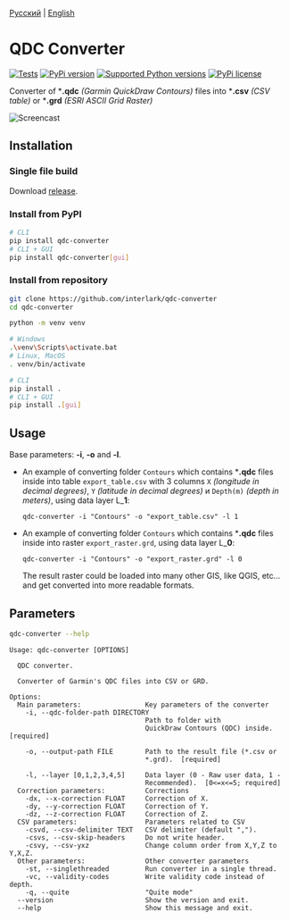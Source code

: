 [Русский](https://github.com/interlark/qdc-converter/blob/main/README.md) | [English](https://github.com/interlark/qdc-converter/blob/main/README.en.md)

# QDC Converter
[![Tests](https://github.com/interlark/qdc-converter/actions/workflows/tests.yml/badge.svg)](https://github.com/interlark/qdc-converter/actions/workflows/tests.yml)
[![PyPi version](https://badgen.net/pypi/v/qdc-converter)](https://pypi.org/project/qdc-converter)
[![Supported Python versions](https://badgen.net/pypi/python/qdc-converter)](https://pypi.org/project/qdc-converter)
[![PyPi license](https://badgen.net/pypi/license/qdc-converter)](https://pypi.org/project/qdc-converter)

Converter of ***.qdc** *(Garmin QuickDraw Contours)* files into ***.csv** *(CSV table)* or ***.grd** *(ESRI ASCII Grid Raster)*

![Screencast](https://user-images.githubusercontent.com/20641837/175391925-eb32664b-ecca-4807-86c0-2fdd1f827125.gif)

## Installation
### Single file build
Download [release](https://github.com/interlark/qdc-converter/releases/latest).

### Install from PyPI
```bash
# CLI
pip install qdc-converter
# CLI + GUI
pip install qdc-converter[gui]
```

### Install from repository
```bash
git clone https://github.com/interlark/qdc-converter
cd qdc-converter

python -m venv venv

# Windows
.\venv\Scripts\activate.bat
# Linux, MacOS
. venv/bin/activate

# CLI
pip install .
# CLI + GUI
pip install .[gui]
```

## Usage
Base parameters: **-i**, **-o** and **-l**.

* An example of converting folder ```Contours``` which contains ***.qdc** files inside into table ```export_table.csv``` with 3 columns ```X``` *(longitude in decimal degrees)*, ```Y``` *(latitude in decimal degrees)* и  ```Depth(m)``` *(depth in meters)*, using data layer L_**1**:
  ```
  qdc-converter -i "Contours" -o "export_table.csv" -l 1
  ```

* An example of converting folder ```Contours``` which contains ***.qdc** files inside into raster ```export_raster.grd```, using data layer L_**0**:
  ```
  qdc-converter -i "Contours" -o "export_raster.grd" -l 0
  ```
  The result raster could be loaded into many other GIS, like QGIS, etc... and get converted into more readable formats.


## Parameters
```bash
qdc-converter --help
```
```
Usage: qdc-converter [OPTIONS]

  QDC converter.

  Converter of Garmin's QDC files into CSV or GRD.

Options:
  Main parameters:                Key parameters of the converter
    -i, --qdc-folder-path DIRECTORY
                                  Path to folder with
                                  QuickDraw Contours (QDC) inside.  [required]

    -o, --output-path FILE        Path to the result file (*.csv or
                                  *.grd).  [required]

    -l, --layer [0,1,2,3,4,5]     Data layer (0 - Raw user data, 1 -
                                  Recommended).  [0<=x<=5; required]
  Correction parameters:          Corrections
    -dx, --x-correction FLOAT     Correction of X.
    -dy, --y-correction FLOAT     Correction of Y.
    -dz, --z-correction FLOAT     Correction of Z.
  CSV parameters:                 Parameters related to CSV
    -csvd, --csv-delimiter TEXT   CSV delimiter (default ",").
    -csvs, --csv-skip-headers     Do not write header.
    -csvy, --csv-yxz              Change column order from X,Y,Z to Y,X,Z.
  Other parameters:               Other converter parameters
    -st, --singlethreaded         Run converter in a single thread.
    -vc, --validity-codes         Write validity code instead of depth.
    -q, --quite                   "Quite mode"
  --version                       Show the version and exit.
  --help                          Show this message and exit.
```
